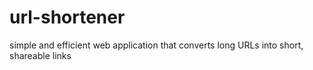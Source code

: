 # url-shortener
simple and efficient web application that converts long URLs into short, shareable links
